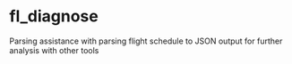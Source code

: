 # fl_diagnose
Parsing assistance with parsing flight schedule to JSON output for further analysis with other tools
